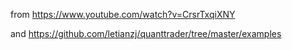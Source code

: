 from <https://www.youtube.com/watch?v=CrsrTxqiXNY>

and <https://github.com/letianzj/quanttrader/tree/master/examples>